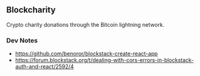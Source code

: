 Blockcharity
---

Crypto charity donations through the Bitcoin lightning network.


### Dev Notes
* https://github.com/benoror/blockstack-create-react-app
* https://forum.blockstack.org/t/dealing-with-cors-errors-in-blockstack-auth-and-react/2592/4